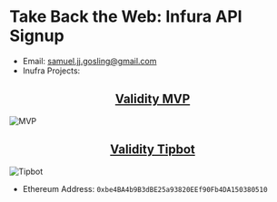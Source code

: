 # Take Back the Web: Infura API Signup 

* Email: samuel.jj.gosling@gmail.com
* Inufra Projects: 

<div align="center">
  <h2><a href="https://github.com/validitycrypto/mvp"> Validity MVP </a></h2>
</div>

![MVP](https://i.imgur.com/sZIwZEk.png)

<div align="center">
  <h2><a href="https://github.com/validitycrypto/mvp"> Validity Tipbot </a></h2>
</div>

![Tipbot](https://i.imgur.com/jLrCWgi.png)

* Ethereum Address: `0xbe4BA4b9B3dBE25a93820EEf90Fb4DA150380510`
